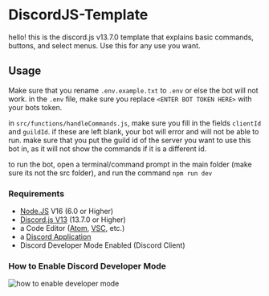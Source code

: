 ﻿# DiscordJS-Template
 
 hello! this is the discord.js v13.7.0 template that explains basic commands, buttons, and select menus. Use this for any use you want.
 
 ## Usage
 
Make sure that you rename `.env.example.txt` to `.env` or else the bot will not work. in the `.env` file, make sure you replace `<ENTER BOT TOKEN HERE>` with your bots token. 

in `src/functions/handleCommands.js`, make sure you fill in the fields `clientId` and `guildId`. if these are left blank, your bot will error and will not be able to run. make sure that you put the guild id of the server you want to use this bot in, as it will not show the commands if it is a different id.

to run the bot, open a terminal/command prompt in the main folder (make sure its not the src folder), and run the command `npm run dev`

### Requirements
* [Node.JS](https://nodejs.org/en/) V16 (6.0 or Higher)
* [Discord.js V13](https://discord.js.org/#/) (13.7.0 or Higher)
* a Code Editor ([Atom](https://atom.io), [VSC](https://code.visualstudio.com), etc.)
* a [Discord Application](https://discord.com/developers/applications)
* Discord Developer Mode Enabled (Discord Client)
### How to Enable Discord Developer Mode
![how to enable developer mode](https://im5.ezgif.com/tmp/ezgif-5-b4f03b7ad3.gif)

